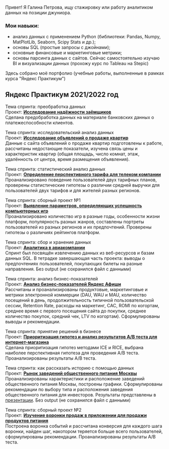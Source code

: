 Привет! Я Галина Петрова, ищу стажировку или работу аналитиком данных на позиции джуниора.  
### Мои навыки:
- анализ данных с применением Python (библиотеки: Pandas, Numpy, MatPlotLib, Seaborn, Scipy Stats и др.);
- основы SQL (простые запросы с джойнами);
- основные финансовые и маркетинговые метрики;
- основы парсинга данных с сайтов.
Сейчас самостоятельно изучаю BI и визуализации данных (прохожу курс по Tableau на Stepic)

Здесь собрано моё портфолио (учебные работы, выполненные в рамках курса "Яндекс Практикум")

## Яндекс Практикум 2021/2022 год
Тема спринта: преобработка данных  
Проект: [**Исследование надёжности заёмщиков**](https://github.com/GalaPetrova/gala_petrova_cvv/blob/main/02_data_preprocessing.ipynb)  
Сделана предобработка данных на материале банковских данных о платежеспособности клиентов.  

Тема спринта: исследовательский анализ данных  
Проект: [**Исследование объявлений о продаже квартир**](https://github.com/GalaPetrova/gala_petrova_cvv/blob/main/03_exploratory_analysis.ipynb)  
Данные с сайта объявлений о продаже квартир подготовлены к работе, рассчитаны недостающие показатели, изучена связь цены и характеристик квартир (общая площадь, число комнат, этаж, удалённость от центра, время размещения объявления).

Тема спринта: статистический анализ данных   
Проект: [**Определение перспективного тарифа для телеком компании**](https://github.com/GalaPetrova/gala_petrova_cvv/blob/main/04_statistical_analysis.ipynb)  
Проанализировано поведение пользователей двух тарифных планов, проверены статистические гипотезы о различии средней выручки для пользователей двух тарифов и для жителей разных регионов.

Тема спринта: сборный проект №1  
Проект: [**Выявление параметров, определяющих успешность компьютерных игр**](https://github.com/GalaPetrova/gala_petrova_cvv/blob/main/05_project_1.ipynb)  
Проанализировано количество игр в разные годы, особенности жизни платформ, популярность разных жанров, составлены портреты пользователей из разных регионов и их предпочтений. Проверены гипотезы о различиях рейтингов платформ.

Тема спринта: сбор и хранение данных  
Проект: [**Аналитика в авиакомпании**](https://github.com/GalaPetrova/gala_petrova_cvv/blob/main/06_data_collection.ipynb)  
Спринт был посвящён извлечению данных из веб-ресурсов и базам данных SQL. В тетрадке завершающая часть проекта: выводы о предпочтениях пользователей, покупающих билеты на разные направления. Без output (не сохранился файл с данными)

Тема спринта: анализ бизнес-показателей  
Проект: [**Анализ бизнес-показателей Яндекс Афиши**](https://github.com/GalaPetrova/gala_petrova_cvv/blob/main/07_business_indicators.ipynb)  
Рассчитаны и проанализированы продуктовые, маркетинговые и метрики электронной коммерции (DAU, WAU и MAU, количество посещений в день, продолжительность типичной пользовательской сессии, Retention Rate, расходы на маркетинг, САС, ROMI по когортам, среднее время с первого посещения сайта до покупки, среднее количество покупок, средний чек, LTV по когортам). Сформулированы выводы и рекомендации.

Тема спринта: принятие решений в бизнесе  
Проект: [**Приоритизация гипотез и анализ результатов А/В теста для интернет-магазина**](https://github.com/GalaPetrova/gala_petrova_cvv/blob/main/08_AB_test.ipynb)  
Сделана приоритизация гипотез методами ICE и RICE, выбрана наиболее перспективная гипотеза для проведения А/В теста. Проанализированы результаты А/В теста.

Тема спринта: как рассказать историю с помощью данных  
Проект: [**Рынок заведений общественного питания Москвы**](https://github.com/GalaPetrova/gala_petrova_cvv/blob/main/09_story_by_data.ipynb)  
Проанализированы характеристики и расположение заведений общественного питания Москвы, построены графики. Сформулированы рекомендации по выбору типа и расположения заведения общественного питания для инвесторов. Результаты представлены в [презентации](https://github.com/GalaPetrova/gala_petrova_cvv/blob/main/09_presentation.pdf). Без output (не сохранился файл с данными)  

Тема спринта: сборный проект №2  
Проект: [**Изучение воронки продаж в приложении для продажи продуктов питания**](https://github.com/GalaPetrova/gala_petrova_cvv/blob/main/10_project_2.ipynb)  
Построена воронка событий и рассчитана конверсия для каждого шага воронки, найден шаг, накотором теряется больше всего пользователей, сформулированы рекомендации. Проанализированы результаты А/В теста.
